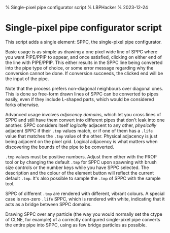 % Single-pixel pipe configurator script
% LBPHacker
% 2023-12-24

# Single-pixel pipe configurator script

This script adds a single element: SPPC, the single-pixel pipe configurator.

Basic usage is as simple as drawing a one pixel wide line of SPPC where you want
PIPE/PPIP to appear, and once satisfied, clicking on either end of the line with
PIPE/PPIP. This either results in the SPPC line being converted into the pipe
type of choice, or some error message regarding why the conversion cannot be
done. If conversion succeeds, the clicked end will be the input of the pipe.

Note that the process prefers non-diagonal neighbours over diagonal ones. This
is done so free-form drawn lines of SPPC can be converted to pipes easily, even
if they include L-shaped parts, which would be considered forks otherwise.

Advanced usage involves *adjacency domains*, which let you cross lines of SPPC
and still have them convert into different pipes that don't leak into one
another. SPPC considers itself *logically* adjacent to any other, *physically*
adjacent SPPC if their `.tmp` values match, or if one of them has a `.life` value
that matches the `.tmp` value of the other. Physical adjacency is just being
adjacent on the pixel grid. Logical adjacency is what matters when discovering
the bounds of the pipe to be converted.

`.tmp` values must be positive numbers. Adjust them either with the PROP tool or
by changing the default `.tmp` for SPPC upon spawning with brush size controls or
the number keys while you have SPPC selected. The description and the colour of
the element button will reflect the current default `.tmp`. It's also possible to
sample the `.tmp` of SPPC with the sample tool.

SPPC of different `.tmp` are rendered with different, vibrant colours. A special
case is non-zero `.life` SPPC, which is rendered with white, indicating that it acts
as a bridge between SPPC domains.

Drawing SPPC over any particle (the way you would normally set the ctype of
CLNE, for example) of a correctly configured single-pixel pipe converts the
entire pipe into SPPC, using as few bridge particles as possible.
